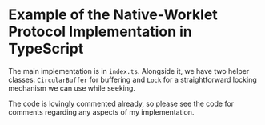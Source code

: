 # Example of the Native-Worklet Protocol Implementation in TypeScript

The main implementation is in `index.ts`. Alongside it, we have two helper classes: `CircularBuffer` for buffering and `Lock` for a straightforward locking mechanism we can use while seeking.

The code is lovingly commented already, so please see the code for comments regarding any aspects of my implementation.
